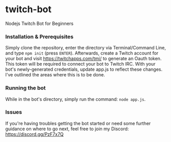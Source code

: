 # twitch-bot
Nodejs Twitch Bot for Beginners

### Installation & Prerequisites
Simply clone the repository, enter the directory via Terminal/Command Line, and type `npm init` (press `ENTER`). Afterwards, create a Twitch account for your bot and visit https://twitchapps.com/tmi/ to generate an Oauth token. This token will be required to connect your bot to Twitch IRC. With your bot's newly-generated credentials, update app.js to reflect these changes. I've outlined the areas where this is to be done.

### Running the bot
While in the bot's directory, simply run the command: `node app.js`.

### Issues
If you're having troubles getting the bot started or need some further guidance on where to go next, feel free to join my Discord: https://discord.gg/PzF7x7Q
